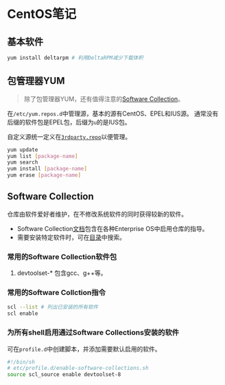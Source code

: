 # CentOS笔记

## 基本软件

```sh
yum install deltarpm # 利用DeltaRPM减少下载体积
```

## 包管理器YUM

> 除了包管理器YUM，还有值得注意的[Software Collection](#Software%20Collection)。

在`/etc/yum.repos.d`中管理源，基本的源有CentOS、EPEL和IUS源。
通常没有后缀的软件包是EPEL包，后缀为`u`的是IUS包。

自定义源统一定义在[`3rdparty.repo`](https://github.com/lightyears1998/code-sandbox/blob/master/toolchain/operating-system/linux/distributions/CentOS/3rdparty.repo)以便管理。

```sh
yum update
yum list [package-name]
yum search
yum install [package-name]
yum erase [package-name]
```

## Software Collection

仓库由软件爱好者维护，在不修改系统软件的同时获得较新的软件。

- Software Collection[文档][]包含在各种Enterprise OS中启用仓库的指导。
- 需要安装特定软件时，可在[目录][]中搜索。

[文档]: https://www.softwarecollections.org/en/docs/
[目录]: https://www.softwarecollections.org/en/scls/

### 常用的Software Collection软件包

1. devtoolset-* 包含gcc、g++等。

### 常用的Software Collction指令

```sh
scl --list # 列出已安装的所有软件
scl enable
```

### 为所有shell启用通过Software Collections安装的软件

可在`profile.d`中创建脚本，并添加需要默认启用的软件。

```sh
#!/bin/sh
# etc/profile.d/enable-software-collections.sh
source scl_source enable devtoolset-8
```
